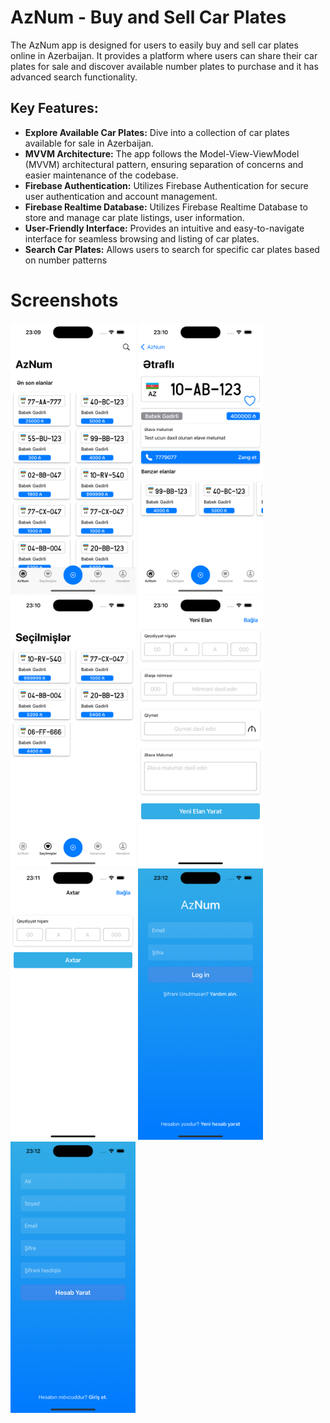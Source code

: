 <h1>AzNum - Buy and Sell Car Plates</h1>

<p>The AzNum app is designed for users to easily buy and sell car plates online in Azerbaijan. It provides a platform where users can share their car plates for sale and discover available number plates to purchase and it has advanced search functionality.</p>

<h2>Key Features:</h2>

<ul>
  <li><strong>Explore Available Car Plates:</strong> Dive into a collection of car plates available for sale in Azerbaijan.</li>
  <li><strong>MVVM Architecture:</strong> The app follows the Model-View-ViewModel (MVVM) architectural pattern, ensuring separation of concerns and easier maintenance of the codebase.</li>
  <li><strong>Firebase Authentication:</strong> Utilizes Firebase Authentication for secure user authentication and account management.</li>
  <li><strong>Firebase Realtime Database:</strong> Utilizes Firebase Realtime Database to store and manage car plate listings, user information.</li>
  <li><strong>User-Friendly Interface:</strong> Provides an intuitive and easy-to-navigate interface for seamless browsing and listing of car plates.</li>
  <li><strong>Search Car Plates:</strong> Allows users to search for specific car plates based on number patterns</li>
</ul>

<h1>Screenshots</h1>

<img src="https://github.com/gadirly/AzNum/blob/main/Screenshots/Simulator%20Screenshot%20-%20iPhone%2014%20Pro%20-%202024-01-10%20at%2023.09.28.png" alt="Screenshot 1" width="200"/> <img src="https://github.com/gadirly/AzNum/blob/main/Screenshots/Simulator%20Screenshot%20-%20iPhone%2014%20Pro%20-%202024-01-10%20at%2023.10.00.png" alt="Screenshot 2" width="200"/> <img src="https://github.com/gadirly/AzNum/blob/main/Screenshots/Simulator%20Screenshot%20-%20iPhone%2014%20Pro%20-%202024-01-10%20at%2023.10.40.png" alt="Screenshot 2" width="200"/> <img src="https://github.com/gadirly/AzNum/blob/main/Screenshots/Simulator%20Screenshot%20-%20iPhone%2014%20Pro%20-%202024-01-10%20at%2023.10.51.png" alt="Screenshot 2" width="200"/> <img src="https://github.com/gadirly/AzNum/blob/main/Screenshots/Simulator%20Screenshot%20-%20iPhone%2014%20Pro%20-%202024-01-10%20at%2023.11.04.png" alt="Screenshot 2" width="200"/> <img src="https://github.com/gadirly/AzNum/blob/main/Screenshots/Simulator%20Screenshot%20-%20iPhone%2015%20-%202024-01-10%20at%2023.12.29.png" alt="Screenshot 2" width="200"/> <img src="https://github.com/gadirly/AzNum/blob/main/Screenshots/Simulator%20Screenshot%20-%20iPhone%2015%20-%202024-01-10%20at%2023.12.40.png" alt="Screenshot 2" width="200"/>

